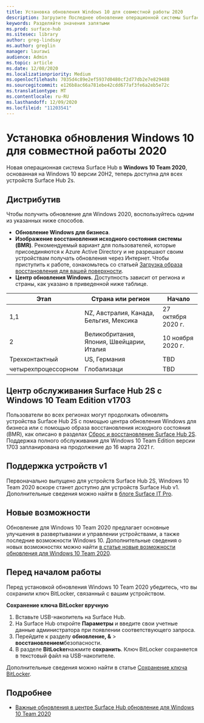 ```yaml
---
title: Установка обновления Windows 10 для совместной работы 2020
description: Загрузите Последнее обновление операционной системы Surface Hub, обновление Windows 10 Team 2020.
keywords: Разделяйте значения запятыми
ms.prod: surface-hub
ms.sitesec: library
author: greg-lindsay
ms.author: greglin
manager: laurawi
audience: Admin
ms.topic: article
ms.date: 12/08/2020
ms.localizationpriority: Medium
ms.openlocfilehash: 7035d4c89e2ef5937d0480cf2d77db2e7e829488
ms.sourcegitcommit: e126b8ac66a781ebe42cdd677af3fe6a2eb5e72c
ms.translationtype: MT
ms.contentlocale: ru-RU
ms.lasthandoff: 12/09/2020
ms.locfileid: "11203541"
---
```

# Установка обновления Windows 10 для совместной работы 2020 

Новая операционная система Surface Hub в **Windows 10 Team 2020**, основанная на Windows 10 версии 20H2, теперь доступна для всех устройств Surface Hub 2s.  

## Дистрибутив

Чтобы получить обновление для Windows 2020, воспользуйтесь одним из указанных ниже способов.

- **Обновление Windows для бизнеса**.
- **Изображение восстановления исходного состояния системы (BMR)**. Рекомендуемый вариант для пользователей, которые присоединяются к Azure Active Directory и не разрешают своим устройствам получать обновления через Интернет. Чтобы приступить к работе, ознакомьтесь со статьей [Загрузка образа восстановления для вашей поверхности](https://support.microsoft.com/surfacerecoveryimage).
- **Центр обновления Windows.** Доступность зависит от региона и страны, как указано в приведенной ниже таблице.

| Этап | Страна или регион                         | Начало          |
| ----- | -------------------------------------- | ----------------- |
| 1,1     | NZ, Австралия, Канада, Бельгия, Мексика | 27 октября 2020 г.  |
| 2     | Великобритания, Япония, Швейцарии, Италия          | 10 ноября 2020 г. |
| Трехконтактный     | US, Германия                            | TBD |
| четырехпроцессорном     | Глобализаци                                 | TBD  |

## Центр обслуживания Surface Hub 2S с Windows 10 Team Edition v1703 

Пользователи во всех регионах могут продолжать обновлять устройства Surface Hub 2S с помощью центра обновления Windows для бизнеса или с помощью образа восстановления исходного состояния (BMR), как описано в разделах [Сброс и восстановление Surface Hub 2S](surface-hub-2s-recover-reset.md). Поддержка полного обслуживания для Windows 10 Team Edition версии 1703 запланирована на продолжение до 16 марта 2021 г.


## Поддержка устройств v1 

Первоначально выпущено для устройств Surface Hub 2S, Windows 10 Team 2020 вскоре станет доступно для устройств Surface Hub v1. Дополнительные сведения можно найти в [блоге Surface IT Pro](https://techcommunity.microsoft.com/t5/surface-it-pro-blog/surface-hub-windows-10-team-2020-update-available-october-27/ba-p/1810739).
 
## Новые возможности

Обновление для Windows 10 Team 2020 предлагает основные улучшения в развертывании и управлении устройствами, а также последние возможности Windows 10. Дополнительные сведения о новых возможностях можно найти [в статье новые возможности обновления для Windows 10 Team 2020](surface-hub-2020-update-whats-new.md).
 
## Перед началом работы

Перед установкой обновления Windows 10 Team 2020 убедитесь, что вы сохранили ключ BitLocker, связанный с вашим устройством. 

**Сохранение ключа BitLocker вручную**

1. Вставьте USB-накопитель на Surface Hub.
2. На Surface Hub откройте **Параметры** и введите свои учетные данные администратора при появлении соответствующего запроса.
3. Перейдите к разделу **обновление, &**  >  **восстановлением**безопасности.
4. В разделе **BitLocker**нажмите **сохранить**. Ключ BitLocker сохраняется в текстовый файл на USB-накопителе.

Дополнительные сведения можно найти в статье [Сохранение ключа BitLocker](save-bitlocker-key-surface-hub.md).

## Подробнее

- [Важные обновления в центре Surface Hub обновление для Windows 10 Team 2020](https://techcommunity.microsoft.com/t5/surface-it-pro-blog/important-updates-on-the-surface-hub-windows-10-team-2020-update/ba-p/1960897)
